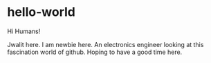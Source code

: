 # hello-world

Hi Humans!

Jwalit here. I am newbie here. An electronics engineer looking at this fascination world of github. 
Hoping to have a good time here.

